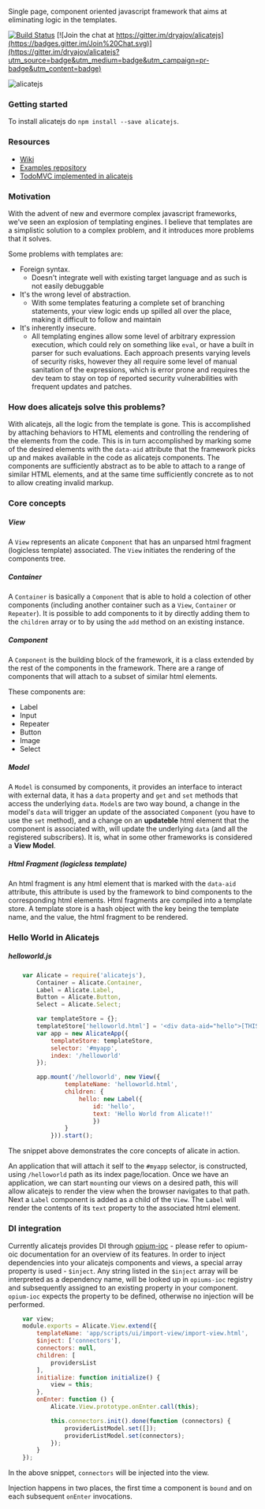 Single page, component oriented javascript framework that aims at eliminating logic in the templates.

[![Build Status](https://travis-ci.org/dryajov/alicatejs.svg?branch=master)](https://travis-ci.org/dryajov/alicatejs)
[![Join the chat at https://gitter.im/dryajov/alicatejs](https://badges.gitter.im/Join%20Chat.svg)](https://gitter.im/dryajov/alicatejs?utm_source=badge&utm_medium=badge&utm_campaign=pr-badge&utm_content=badge)

![alicatejs](https://raw.githubusercontent.com/dryajov/alicatejs/master/logo.jpg)

### Getting started
To install alicatejs do `npm install --save alicatejs`.

### Resources
* [Wiki](https://github.com/dryajov/alicatejs/wiki)
* [Examples repository](https://github.com/dryajov/alicatejs_samples)
* [TodoMVC implemented in alicatejs](https://github.com/dryajov/todomvc-app-alicatejs)

### Motivation
With the advent of new and evermore complex javascript frameworks, we've seen an explosion of templating engines. I believe
that templates are a simplistic solution to a complex problem, and it introduces more problems that it solves.

Some problems with templates are:

- Foreign syntax.
    - Doesn't integrate well with existing target language and as such is not easily debuggable
- It's the wrong level of abstraction.
    - With some templates featuring a complete set of branching statements,
      your view logic ends up spilled all over the place, making it difficult to
      follow and maintain
- It's inherently insecure.
	- All templating engines allow some level of arbitrary expression execution, which could rely on something like `eval`, or have a built in parser for such evaluations. Each approach presents varying levels of security risks, however they all require some level of manual sanitation of the expressions, which is error prone and requires the dev team to stay on top of reported security vulnerabilities with frequent updates and patches.

### How does alicatejs solve this problems?

With alicatejs, all the logic from the template is gone. This is accomplished by attaching behaviors to HTML elements
and controlling the rendering of the elements from the code. This is in turn accomplished by marking some of the desired elements with
the `data-aid` attribute that the framework picks up and makes available in the code as alicatejs components. The components are sufficiently
abstract as to be able to attach to a range of similar HTML elements, and at the same time sufficiently concrete as to
not to allow creating invalid markup.

### Core concepts

##### View

A `View` represents an alicate `Component` that has an unparsed html fragment (logicless template) associated. The `View` initiates the rendering of the components tree.

##### Container

A `Container` is basically a `Component` that is able to hold a colection of other components (including another container such as a `View`, `Container` or `Repeater`). It is possible to add components to it by directly adding them to the `children` array or to by using the `add` method on an existing instance.

##### Component

A `Component` is the building block of the framework, it is a class extended by the rest of the components in the framework. There are a range of components that will attach to a subset of similar html elements.

These components are:

* Label
* Input
* Repeater
* Button
* Image
* Select

##### Model

A `Model` is consumed by components, it provides an interface to interact with external data, it has a `data` property and `get` and `set` methods that access the underlying `data`. `Model`s are two way bound, a change in the model's `data` will trigger an update of the associated `Component` (you have to use the `set` method),  and a change on an __updateble__ html element that the component is associated with, will update the underlying `data` (and all the registered subscribers). It is, what in some other frameworks is considered a **View Model**.

##### Html Fragment (logicless template)

An html fragment is any html element that is marked with the `data-aid` attribute, this attribute is used by the framework to bind components to the corresponding html elements. Html fragments are compiled into a template store. A template store is a hash object with the key being the template name, and the value, the html fragment to be rendered.

### Hello World in Alicatejs

##### helloworld.js
```javascript
    var Alicate = require('alicatejs'),
        Container = Alicate.Container,
        Label = Alicate.Label,
        Button = Alicate.Button,
        Select = Alicate.Select;

        var templateStore = {};
        templateStore['helloworld.html'] = '<div data-aid="hello">[THIS WILL BE REPLACED]</div>';
        var app = new AlicateApp({
            templateStore: templateStore,
            selector: '#myapp',
            index: '/helloworld'
        });

        app.mount('/helloworld', new View({
                templateName: 'helloworld.html',
                children: {
                    hello: new Label({
                        id: 'hello',
                        text: 'Hello World from Alicate!!'
                        })
                }
            })).start();

```
The snippet above demonstrates the core concepts of alicate in action.

An application that will attach it self to the `#myapp` selector, is constructed, using `/helloworld` path as its index page/location. Once we have an application, we can start `mount`ing our views on a desired path, this will allow alicatejs to render the view when the browser navigates to that path. Next a `Label` component is added as a child of the `View`. The `Label` will render the contents of its `text` property to the associated html element.

### DI integration

Currently alicatejs provides DI through [opium-ioc](https://github.com/dryajov/opium) - please refer to opium-oic documentation for an overview of its features. In order to inject dependencies into your alicatejs components and views, a special array property is used - `$inject`. Any string listed in the `$inject` array will be interpreted as a dependency name, will be looked up in `opiums-ioc` registry and subsequently assigned to an existing property in your component. `opium-ioc` expects the property to be defined, otherwise no injection will be performed.

```javascript
    var view;
    module.exports = Alicate.View.extend({
        templateName: 'app/scripts/ui/import-view/import-view.html',
        $inject: ['connectors'],
        connectors: null,
        children: [
            providersList
        ],
        initialize: function initialize() {
            view = this;
        },
        onEnter: function () {
            Alicate.View.prototype.onEnter.call(this);

            this.connectors.init().done(function (connectors) {
                providerListModel.set([]);
                providerListModel.set(connectors);
            });
        }
    });
```

In the above snippet, `connectors` will be injected into the view.

Injection happens in two places, the first time a component is `bound` and on each subsequent `onEnter` invocations. 
